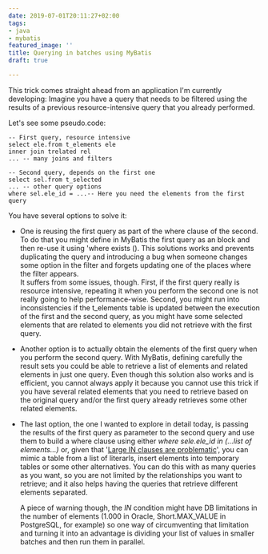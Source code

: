 ```yaml
---
date: 2019-07-01T20:11:27+02:00
tags:
- java
- mybatis
featured_image: ''
title: Querying in batches using MyBatis
draft: true

---
```

This trick comes straight ahead from an application I'm currently developing: Imagine you have a query that needs to be filtered using the results of a previous resource-intensive query that you already  performed. 

Let's see some pseudo.code:

    -- First query, resource intensive
    select ele.from t_elements ele
    inner join trelated rel
    ... -- many joins and filters
    
    -- Second query, depends on the first one
    select sel.from t_selected
    ... -- other query options
    where sel.ele_id = ...-- Here you need the elements from the first query

You have several options to solve it: 

* One is reusing the first query as part of the where clause of the second. To do that you might define in MyBatis the first query as an <sql> block and then re-use it using 'where exists (<sql id="..."/>). This solutions works and prevents duplicating the query and introducing a bug when someone changes some option in the filter and forgets updating one of the places where the filter appears.   
  It suffers from some issues, though. First, if the first query really is resource intensive, repeating it when you perform the second one is not really going to help performance-wise. Second, you might run into inconsistencies if the t_elements table is updated between the execution of the first and the second query, as you might have some selected elements that are related to elements you did not retrieve with the first query.
* Another option is to actually obtain the elements of the first query when you perform the second query. With MyBatis, defining carefully the result sets you could be able to retrieve a list of elements and related elements in just one query. Even though this solution also works and is efficient, you cannot always apply it because you cannot use this trick if you have several related elements that you need to retrieve based on the original query and/or the first query already retrieves some other related elements. 
* The last option, the one I wanted to explore in detail today, is passing the results of the first query as parameter to the second query and use them to build a where clause using either _where sele.ele_id in (...list of elements...)_ or, given that '[Large IN clauses are problematic](https://www.xaprb.com/blog/2006/06/28/why-large-in-clauses-are-problematic/ "Large IN clauses are problematic")', you can mimic a table from a list of literarls, insert elements into temporary tables or some other alternatives. You can do this with as many queries as you want, so you are not limited by the relationships you want to retrieve; and it also helps having the queries that retrieve different elements separated.  
    
  A piece of warning though, the _IN_ condition might have DB limitations in the number of elements (1.000 in Oracle, Short.MAX_VALUE in PostgreSQL, for example) so one way of circumventing that limitation and turning it into an advantage is dividing your list of values in smaller batches and then run them in parallel.